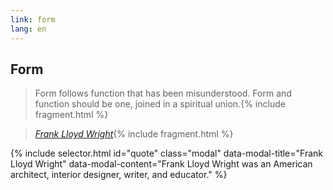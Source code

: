 ```yaml
---
link: form
lang: en
---
```


## Form

> Form follows function that has been misunderstood. <span>Form and function should be one, joined in a spiritual union.</span>{% include fragment.html %}

> <cite>[Frank Lloyd Wright][1]</cite>{% include fragment.html %}

[1]:#

{% include selector.html id="quote" class="modal" data-modal-title="Frank Lloyd Wright" data-modal-content="Frank Lloyd Wright was an American architect, interior designer, writer, and educator." %}
